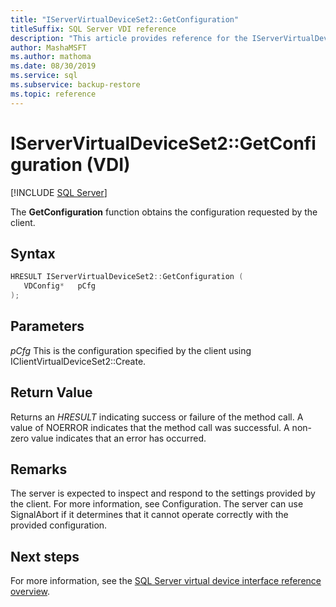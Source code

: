 ```yaml
---
title: "IServerVirtualDeviceSet2::GetConfiguration"
titleSuffix: SQL Server VDI reference
description: "This article provides reference for the IServerVirtualDeviceSet2::GetConfiguration command."
author: MashaMSFT
ms.author: mathoma
ms.date: 08/30/2019
ms.service: sql
ms.subservice: backup-restore
ms.topic: reference
---
```


# IServerVirtualDeviceSet2::GetConfiguration (VDI)

[!INCLUDE [SQL Server](../../../includes/applies-to-version/sqlserver.md)]

The **GetConfiguration** function obtains the configuration requested by the client.

## Syntax

```c
HRESULT IServerVirtualDeviceSet2::GetConfiguration (
   VDConfig*   pCfg
);
```

## Parameters

*pCfg*
This is the configuration specified by the client using IClientVirtualDeviceSet2::Create.

## Return Value

Returns an *HRESULT* indicating success or failure of the method call. A value of NOERROR indicates that the method call was successful. A non-zero value indicates that an error has occurred.

## Remarks

The server is expected to inspect and respond to the settings provided by the client. For more information, see Configuration. The server can use SignalAbort if it determines that it cannot operate correctly with the provided configuration.

## Next steps

For more information, see the [SQL Server virtual device interface reference overview](reference-virtual-device-interface.md).
